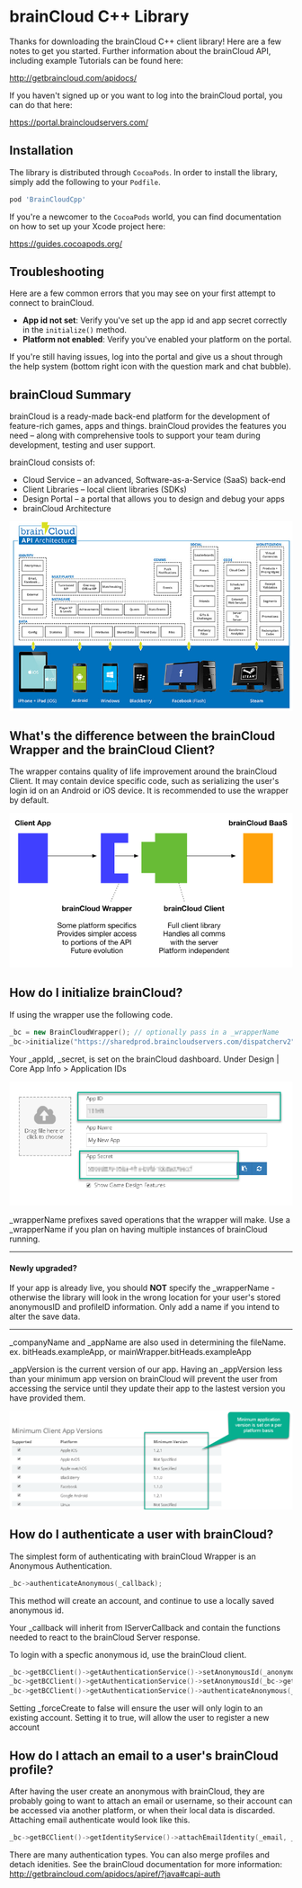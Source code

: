 # brainCloud C++ Library

Thanks for downloading the brainCloud C++ client library! Here are a few notes to get you started. Further information about the brainCloud API, including example Tutorials can be found here:

http://getbraincloud.com/apidocs/

If you haven't signed up or you want to log into the brainCloud portal, you can do that here:

https://portal.braincloudservers.com/

## Installation

The library is distributed through `CocoaPods`. In order to install the library, simply add the following to your `Podfile`.

```ruby
pod 'BrainCloudCpp'
```

If you're a newcomer to the `CocoaPods` world, you can find documentation on how to set up your Xcode project here:

https://guides.cocoapods.org/

## Troubleshooting

Here are a few common errors that you may see on your first attempt to connect to brainCloud.

- **App id not set**: Verify you've set up the app id and app secret correctly in the `initialize()` method.
- **Platform not enabled**: Verify you've enabled your platform on the portal.

If you're still having issues, log into the portal and give us a shout through the help system (bottom right icon with the question mark and chat bubble).

## brainCloud Summary

brainCloud is a ready-made back-end platform for the development of feature-rich games, apps and things. brainCloud provides the features you need – along with comprehensive tools to support your team during development, testing and user support.

brainCloud consists of:
- Cloud Service – an advanced, Software-as-a-Service (SaaS) back-end
- Client Libraries – local client libraries (SDKs)
- Design Portal – a portal that allows you to design and debug your apps
- brainCloud Architecture

![architecture](/Screenshots/bc-architecture.png?raw=true)

## What's the difference between the brainCloud Wrapper and the brainCloud Client?
The wrapper contains quality of life improvement around the brainCloud Client. It may contain device specific code, such as serializing the user's login id on an Android or iOS device.
It is recommended to use the wrapper by default.

![wrapper](/Screenshots/bc-wrapper.png?raw=true)

## How do I initialize brainCloud?
If using the wrapper use the following code.
```c++
_bc = new BrainCloudWrapper(); // optionally pass in a _wrapperName
_bc->initialize("https://sharedprod.braincloudservers.com/dispatcherv2", _appId, _secret, _appVersion, _companyName, _appName);
```
Your _appId, _secret, is set on the brainCloud dashboard. Under Design | Core App Info > Application IDs

![wrapper](/Screenshots/bc-ids.png?raw=true)

_wrapperName prefixes saved operations that the wrapper will make. Use a _wrapperName if you plan on having multiple instances of brainCloud running.


----------------

#### Newly upgraded?
If your app is already live, you should **NOT** specify the _wrapperName - otherwise the library will look in the wrong location for your user's stored anonymousID and profileID information. Only add a name if you intend to alter the save data.

---------------

_companyName and _appName are also used in determining the fileName. ex. bitHeads.exampleApp, or mainWrapper.bitHeads.exampleApp

_appVersion is the current version of our app. Having an _appVersion less than your minimum app version on brainCloud will prevent the user from accessing the service until they update their app to the lastest version you have provided them.

![wrapper](/Screenshots/bc-minVersions.png?raw=true)

## How do I authenticate a user with brainCloud?
The simplest form of authenticating with brainCloud Wrapper is an Anonymous Authentication.
```cpp
_bc->authenticateAnonymous(_callback);
```
This method will create an account, and continue to use a locally saved anonymous id.

Your _callback will inherit from IServerCallback and contain the functions needed to react to the brainCloud Server response.



To login with a specfic anonymous id, use the brainCloud client.
```cpp
_bc->getBCClient()->getAuthenticationService()->setAnonymousId(_anonymousId); // re-use an Anon id
_bc->getBCClient()->getAuthenticationService()->setAnonymousId(_bc->getBCClient()->getAuthenticationService()->generateAnonymousId().c_str()); // or use brainCloud to generate one
_bc->getBCClient()->getAuthenticationService()->authenticateAnonymous(_forceCreate, _callback);
```
Setting _forceCreate to false will ensure the user will only login to an existing account. Setting it to true, will allow the user to register a new account

## How do I attach an email to a user's brainCloud profile?
After having the user create an anonymous with brainCloud, they are probably going to want to attach an email or username, so their account can be accessed via another platform, or when their local data is discarded.
Attaching email authenticate would look like this.
```cpp
_bc->getBCClient()->getIdentityService()->attachEmailIdentity(_email, _password, _callback);
```
There are many authentication types. You can also merge profiles and detach idenities. See the brainCloud documentation for more information:
http://getbraincloud.com/apidocs/apiref/?java#capi-auth
